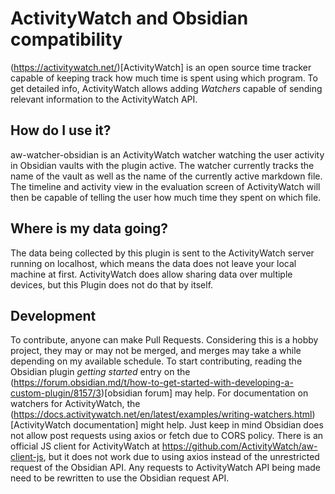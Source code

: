# ActivityWatch and Obsidian compatibility
(https://activitywatch.net/)[ActivityWatch] is an open source time tracker capable of keeping track how much time is spent using which program. To get detailed info, ActivityWatch allows adding *Watchers* capable of sending relevant information to the ActivityWatch API.

## How do I use it?
aw-watcher-obsidian is an ActivityWatch watcher watching the user activity in Obsidian vaults with the plugin active. The watcher currently tracks the name of the vault as well as the name of the currently active markdown file. The timeline and activity view in the evaluation screen of ActivityWatch will then be capable of telling the user how much time they spent on which file.

## Where is my data going?
The data being collected by this plugin is sent to the ActivityWatch server running on localhost, which means the data does not leave your local machine at first. ActivityWatch does allow sharing data over multiple devices, but this Plugin does not do that by itself.

## Development
To contribute, anyone can make Pull Requests. Considering this is a hobby project, they may or may not be merged, and merges may take a while depending on my available schedule.
To start contributing, reading the Obsidian plugin *getting started* entry on the (https://forum.obsidian.md/t/how-to-get-started-with-developing-a-custom-plugin/8157/3)[obsidian forum] may help.
For documentation on watchers for ActivityWatch, the (https://docs.activitywatch.net/en/latest/examples/writing-watchers.html)[ActivityWatch documentation] might help. Just keep in mind Obsidian does not allow post requests using axios or fetch due to CORS policy. There is an official JS client for ActivityWatch at https://github.com/ActivityWatch/aw-client-js, but it does not work due to using axios instead of the unrestricted request of the Obsidian API. Any requests to ActivityWatch API being made need to be rewritten to use the Obsidian request API.
